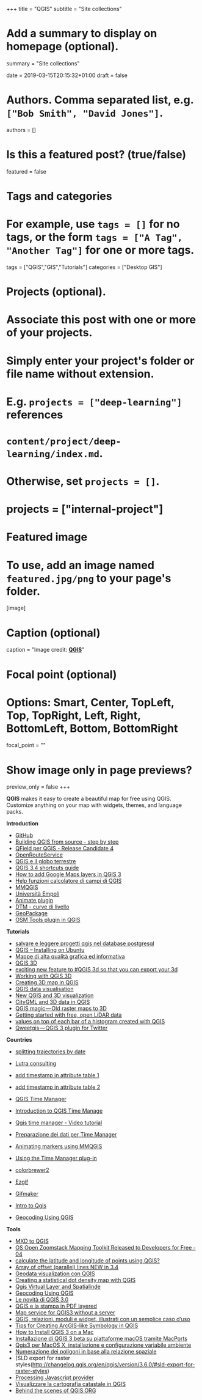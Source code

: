 +++
title = "QGIS"
subtitle = "Site collections"

# Add a summary to display on homepage (optional).
summary = "Site collections"

date = 2019-03-15T20:15:32+01:00
draft = false

# Authors. Comma separated list, e.g. `["Bob Smith", "David Jones"]`.
authors = []

# Is this a featured post? (true/false)
featured = false

# Tags and categories
# For example, use `tags = []` for no tags, or the form `tags = ["A Tag", "Another Tag"]` for one or more tags.
tags = ["QGIS","GIS","Tutorials"]
categories = ["Desktop GIS"]

# Projects (optional).
#   Associate this post with one or more of your projects.
#   Simply enter your project's folder or file name without extension.
#   E.g. `projects = ["deep-learning"]` references
#   `content/project/deep-learning/index.md`.
#   Otherwise, set `projects = []`.
# projects = ["internal-project"]

# Featured image
# To use, add an image named `featured.jpg/png` to your page's folder.
[image]
  # Caption (optional)
  caption = "Image credit: [**QGIS**](https://www.qgis.org/en/site/)"

  # Focal point (optional)
  # Options: Smart, Center, TopLeft, Top, TopRight, Left, Right, BottomLeft, Bottom, BottomRight
  focal_point = ""

  # Show image only in page previews?
  preview_only = false
+++

**QGIS** makes it easy to create a beautiful map for free using QGIS. Customize anything on your map with widgets, themes, and language packs.


**Introduction**

- [GitHub](https://github.com/qgis)
- [Building QGIS from source - step by step](http://htmlpreview.github.io/?https://raw.github.com/qgis/QGIS/master/doc/INSTALL.html)
- [QField per QGIS - Release Candidate 4](http://k1z.blog.uni-heidelberg.de/2018/11/25/qgis-plugin-osm-tools-v32-published/)
- [OpenRouteService](http://k1z.blog.uni-heidelberg.de/2018/11/25/qgis-plugin-osm-tools-v32-published/)
- [QGIS e il globo terrestre](https://pigrecoinfinito.wordpress.com/2018/11/25/qgis-e-il-globo-terrestre/amp/)
- [QGIS 3.4 shortcuts guide](https://www.linkedin.com/feed/update/activity:6469257726772998144/)
- [How to add Google Maps layers in QGIS 3](https://geogeek.xyz/how-to-add-google-maps-layers-in-qgis-3.html)
- [Help funzioni calcolatore di campi di QGIS](http://hfcqgis.opendatasicilia.it/it/latest/index.html)
- [MMQGIS](http://michaelminn.com/linux/mmqgis/)
- [Università Empoli](http://qgis4dummies.wikidot.com/ndvi)
- [Animate plugin](https://anitagraser.com/projects/time-manager/)
- [DTM - curve di livello](https://www.linkedin.com/feed/update/urn:li:activity:6481529889219444736/)
- [GeoPackage](https://massimilianomoraca.it/blog/il-geopackage-una-valida-alternativa-al-formato-sh)
- [OSM Tools plugin in QGIS](https://www.linkedin.com/feed/update/urn:li:activity:6486255859050647552/)


**Tutorials**

- [salvare e leggere progetti qgis nel database postgresql](https://pigrecoinfinito.wordpress.com/2019/01/05/salvare-e-leggere-progetti-qgis-nel-database-postgresql/)
- [QGIS – Installing on Ubuntu](https://www.northrivergeographic.com/qgis-installing-on-ubuntu)
- [Mappe di alta qualità grafica ed informativa](https://www.flickr.com/groups/qgis/)
- [QGIS 3D](https://www.lutraconsulting.co.uk/crowdfunding/more-qgis-3d/)
- [exciting new feature to #QGIS 3d so that you can export your 3d](https://twitter.com/lutraconsulting/status/1101451730762514432)
- [Working with QGIS 3D](https://www.lutraconsulting.co.uk/blog/2018/03/01/working-with-qgis-3d-part-1/)
- [Creating 3D map in QGIS](https://medium.com/the-pointscene-diaries/creating-3d-map-in-qgis-690f3d40beb1)
- [QGIS data visualisation](https://medium.com/@loosegoat/qgis-data-visualisation-c0579c7472dd)
- [New QGIS and 3D visualization](https://medium.com/the-pointscene-diaries/3d-map-qgis-guide-4688975b8fb4)
- [CityGML and 3D data in QGIS](https://medium.com/the-pointscene-diaries/qgis-3d-buildings-tutorial-1e0111fcd766)
- [QGIS magic — Old raster maps to 3D](https://medium.com/@tjukanov/qgis-magic-old-raster-maps-to-3d-ddd0f550e0e8)
- [Getting started with free, open LiDAR data](https://www.youtube.com/watch?v=FuRhYCFCaCc&feature=youtu.be)
- [values on top of each bar of a histogram created with QGIS](https://gis.stackexchange.com/questions/308985/values-on-top-of-each-bar-of-a-histogram-in-qgis)
- [Qweetgis — QGIS 3 plugin for Twitter](https://medium.com/@compatt84/qweetgis-qgis-3-plugin-for-twitter-93005f2e5ec8)

**Countries**

- [splitting trajectories by date](https://anitagraser.com/2019/01/26/movement-data-in-gis-19-splitting-trajectories-by-date/amp/)
- [Lutra consulting](https://www.lutraconsulting.co.uk/)
- [add timestamp in attribute table 1](https://gis.stackexchange.com/questions/247325/on-save-add-timestamp-in-attribute-table)
- [add timestamp in attribute table 2](https://vimeo.com/178984647)
- [QGIS Time Manager](https://medium.com/@tjukanov/geogiffery-in-a-nutshell-introduction-to-qgis-time-manager-31bb79f2af19)
- [Introduction to QGIS Time Manage](https://medium.com/@tjukanov/geogiffery-in-a-nutshell-introduction-to-qgis-time-manager-31bb79f2af19)
- [Qgis time manager - Video tutorial](https://www.youtube.com/results?search_query=qgis+time+manager)
- [Preparazione dei dati per Time Manager](https://massimilianomoraca.it/blog/preparazione-dei-dati-time-manager)
- [Animating markers using MMQGIS](https://www.youtube.com/watch?v=GAPPQaULmGM)
- [Using the Time Manager plug-in](https://www.youtube.com/watch?v=nHrFOPf1UGw)

- [colorbrewer2](http://colorbrewer2.org/#type=sequential&scheme=BuGn&n=3)
- [Ezgif](https://ezgif.com/maker)
- [Gifmaker](http://gifmaker.org/)

- [Intro to Qgis](http://duspviz.mit.edu/intro-to-qgis/#1)
- [Geocoding Using QGIS](http://duspviz.mit.edu/tutorials/geocoding/)

**Tools**

- [MXD to QGIS](https://north-road.com/2019/02/04/announcing-our-slyr-funding-drive/)
- [OS Open Zoomstack Mapping Toolkit Released to Developers for Free - 04](https://www.ordnancesurvey.co.uk/business-and-government/products/os-open-zoomstack.html)
- [calculate the latitude and longitude of points using QGIS?](https://gis.stackexchange.com/questions/7199/how-do-i-calculate-the-latitude-and-longitude-of-points-using-qgis)
- [Array of offset (parallel) lines NEW in 3.4](https://docs.qgis.org/testing/en/docs/user_manual/processing_algs/qgis/vectorcreation.html#id35)
- [Geodata visualization con QGIS](https://www.linkedin.com/feed/update/urn:li:activity:6501423341801402368/)
- [Creating a statistical dot density map with QGIS](http://learngis.uk/creating-statistical-dot-density-map-qgis/)
- [Qgis Virtual Layer and Spatialinde](https://pigrecoinfinito.wordpress.com/2019/02/16/qgis-virtual-layer-e-spatialindex/)
- [Geocoding Using QGIS](http://www.davidmckie.com/Geocoding%20Using%20QGIS_New.pdf)
- [Le novità di QGIS 3.0](https://medium.com/@salvatorefiandaca/le-novit%C3%A0-di-qgis-3-0-10f2cf76a742)
- [QGIS e la stampa in PDF layered](https://medium.com/coseerobe/qgis-e-la-stampa-in-pdf-layered-a067402e175f)
- [Map service for QGIS3 without a server](https://medium.com/maptiler/map-service-for-qgis3-without-a-server-51d53aee92cb)
- [QGIS, relazioni, moduli e widget, illustrati con un semplice caso d’uso](https://medium.com/tantotanto/qgis-relazioni-moduli-e-widget-illustrati-con-un-semplice-caso-duso-2dc5ab47770e)
- [Tips for Creating ArcGIS-like Symbology in QGIS](https://opengislab.com/blog/2019/2/5/tips-for-creating-arcgis-like-symbology-in-qgis?format=amp)
- [How to Install QGIS 3 on a Mac](https://www.youtube.com/watch?v=908NyL7roFs&feature=youtu.be)
- [Installazione di QGIS 3 beta su piattaforme macOS tramite MacPorts](https://medium.com/@ivano.giuliano/installazione-di-qgis-3-beta-su-piattaforme-macos-tramite-macports-28940731ed2b)
- [Qgis3 per MacOS X, installazione e configurazione variabile ambiente](http://www.geofunction.it/academy/qgis3-per-macos-x/)
- [Numerazione dei poligoni in base alla relazione spaziale](http://hfcqgis.opendatasicilia.it/it/latest/esempi/numerazione_poligoni_rel_spaziale.html)
- [SLD export for raster styles(http://changelog.qgis.org/en/qgis/version/3.6.0/#sld-export-for-raster-styles)
- [Processing Javascript provider](https://twitter.com/northroadgeo/status/1100187047992717312?s=11)
- [Visualizzare la cartografia catastale in QGIS](https://www.3dgis.it/it/cartografia-catastale-qgis/)
- [Behind the scenes of QGIS.ORG](https://docs.google.com/presentation/d/15fBntItxpOk3V8ZVmg0g6Ox5-ZylInN2zVpVBSrKi6k/edit#slide=id.g220367a49a_0_104)
